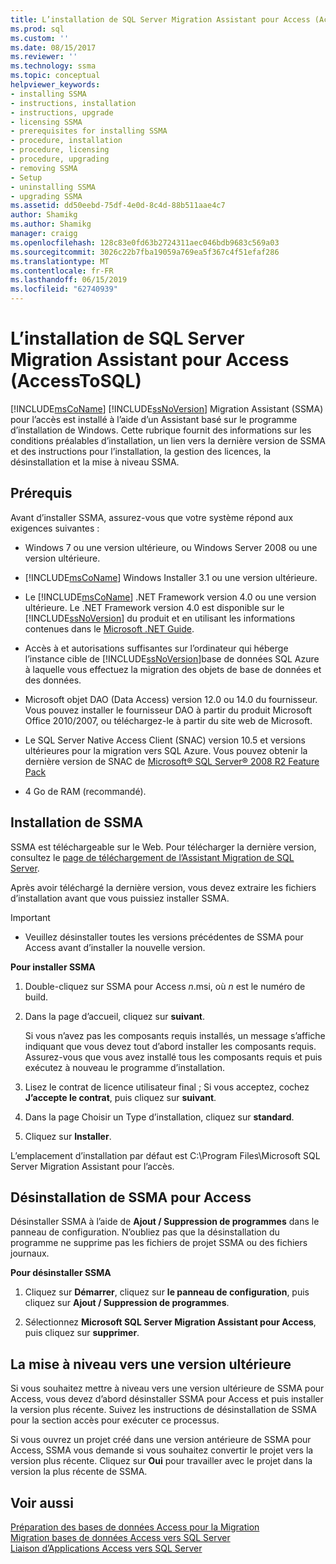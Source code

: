```yaml
---
title: L’installation de SQL Server Migration Assistant pour Access (AccessToSQL) | Microsoft Docs
ms.prod: sql
ms.custom: ''
ms.date: 08/15/2017
ms.reviewer: ''
ms.technology: ssma
ms.topic: conceptual
helpviewer_keywords:
- installing SSMA
- instructions, installation
- instructions, upgrade
- licensing SSMA
- prerequisites for installing SSMA
- procedure, installation
- procedure, licensing
- procedure, upgrading
- removing SSMA
- Setup
- uninstalling SSMA
- upgrading SSMA
ms.assetid: dd50eebd-75df-4e0d-8c4d-88b511aae4c7
author: Shamikg
ms.author: Shamikg
manager: craigg
ms.openlocfilehash: 128c83e0fd63b2724311aec046bdb9683c569a03
ms.sourcegitcommit: 3026c22b7fba19059a769ea5f367c4f51efaf286
ms.translationtype: MT
ms.contentlocale: fr-FR
ms.lasthandoff: 06/15/2019
ms.locfileid: "62740939"
---
```

# <a name="installing-sql-server-migration-assistant-for-access-accesstosql"></a>L’installation de SQL Server Migration Assistant pour Access (AccessToSQL)
[!INCLUDE[msCoName](../../includes/msconame_md.md)] [!INCLUDE[ssNoVersion](../../includes/ssnoversion-md.md)] Migration Assistant (SSMA) pour l’accès est installé à l’aide d’un Assistant basé sur le programme d’installation de Windows. Cette rubrique fournit des informations sur les conditions préalables d’installation, un lien vers la dernière version de SSMA et des instructions pour l’installation, la gestion des licences, la désinstallation et la mise à niveau SSMA.  
  
## <a name="prerequisites"></a>Prérequis  
Avant d’installer SSMA, assurez-vous que votre système répond aux exigences suivantes :  
  
-   Windows 7 ou une version ultérieure, ou Windows Server 2008 ou une version ultérieure.  
  
-   [!INCLUDE[msCoName](../../includes/msconame_md.md)] Windows Installer 3.1 ou une version ultérieure.  
  
-   Le [!INCLUDE[msCoName](../../includes/msconame_md.md)] .NET Framework version 4.0 ou une version ultérieure. Le .NET Framework version 4.0 est disponible sur le [!INCLUDE[ssNoVersion](../../includes/ssnoversion-md.md)] du produit et en utilisant les informations contenues dans le [Microsoft .NET Guide](https://docs.microsoft.com/dotnet/framework/).
  
-   Accès à et autorisations suffisantes sur l’ordinateur qui héberge l’instance cible de [!INCLUDE[ssNoVersion](../../includes/ssnoversion-md.md)]base de données SQL Azure à laquelle vous effectuez la migration des objets de base de données et des données.  
  
-   Microsoft objet DAO (Data Access) version 12.0 ou 14.0 du fournisseur. Vous pouvez installer le fournisseur DAO à partir du produit Microsoft Office 2010/2007, ou téléchargez-le à partir du site web de Microsoft.  
  
-   Le SQL Server Native Access Client (SNAC) version 10.5 et versions ultérieures pour la migration vers SQL Azure. Vous pouvez obtenir la dernière version de SNAC de [Microsoft® SQL Server® 2008 R2 Feature Pack](https://go.microsoft.com/fwlink/?LinkId=196940)  
  
-   4 Go de RAM (recommandé).  
  
## <a name="installing-ssma"></a>Installation de SSMA  
SSMA est téléchargeable sur le Web. Pour télécharger la dernière version, consultez le [page de téléchargement de l’Assistant Migration de SQL Server](https://aka.ms/ssmaforaccess).  
  
Après avoir téléchargé la dernière version, vous devez extraire les fichiers d’installation avant que vous puissiez installer SSMA.

> [!IMPORTANT]  
> -   Veuillez désinstaller toutes les versions précédentes de SSMA pour Access avant d’installer la nouvelle version.  
  
**Pour installer SSMA**  
  
1.  Double-cliquez sur SSMA pour Access *n*.msi, où *n* est le numéro de build.  
  
2.  Dans la page d’accueil, cliquez sur **suivant**.  
  
    Si vous n’avez pas les composants requis installés, un message s’affiche indiquant que vous devez tout d’abord installer les composants requis. Assurez-vous que vous avez installé tous les composants requis et puis exécutez à nouveau le programme d’installation.  
  
3.  Lisez le contrat de licence utilisateur final ; Si vous acceptez, cochez **J’accepte le contrat**, puis cliquez sur **suivant**.  
  
4.  Dans la page Choisir un Type d’installation, cliquez sur **standard**.  
  
5.  Cliquez sur **Installer**.  
  
L’emplacement d’installation par défaut est C:\Program Files\Microsoft SQL Server Migration Assistant pour l’accès.  
  
## <a name="uninstalling-ssma-for-access"></a>Désinstallation de SSMA pour Access  
Désinstaller SSMA à l’aide de **Ajout / Suppression de programmes** dans le panneau de configuration. N’oubliez pas que la désinstallation du programme ne supprime pas les fichiers de projet SSMA ou des fichiers journaux.  
  
**Pour désinstaller SSMA**  
  
1.  Cliquez sur **Démarrer**, cliquez sur **le panneau de configuration**, puis cliquez sur **Ajout / Suppression de programmes**.  
  
2.  Sélectionnez **Microsoft SQL Server Migration Assistant pour Access**, puis cliquez sur **supprimer**.  
  
## <a name="upgrading-to-a-later-version"></a>La mise à niveau vers une version ultérieure  
Si vous souhaitez mettre à niveau vers une version ultérieure de SSMA pour Access, vous devez d’abord désinstaller SSMA pour Access et puis installer la version plus récente. Suivez les instructions de désinstallation de SSMA pour la section accès pour exécuter ce processus.  
  
Si vous ouvrez un projet créé dans une version antérieure de SSMA pour Access, SSMA vous demande si vous souhaitez convertir le projet vers la version plus récente. Cliquez sur **Oui** pour travailler avec le projet dans la version la plus récente de SSMA.  
  
## <a name="see-also"></a>Voir aussi  
[Préparation des bases de données Access pour la Migration](preparing-access-databases-for-migration-accesstosql.md)  
[Migration bases de données Access vers SQL Server](migrating-access-databases-to-sql-server-azure-sql-db-accesstosql.md)  
[Liaison d’Applications Access vers SQL Server](linking-access-applications-to-sql-server-azure-sql-db-accesstosql.md)  
  
